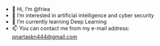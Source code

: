- 👋 Hi, I’m @friea
- 👀 I’m interested in artificial intelligence and cyber security
- 🌱 I’m currently learning Deep Learning
- 📫 You can contact me from my e-mail address: pnartaskn444@gmail.com


